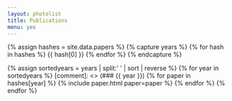 ```yaml
---
layout: photolist
title: Publications
menu: yes
---
```


{% assign hashes = site.data.papers %}
{% capture years %}
{% for hash in hashes %}
{{ hash[0] }}
{% endfor %}
{% endcapture %}

{% assign sortedyears = years | split:' ' | sort | reverse %}
{% for year in sortedyears %}
[comment]: <> (### {{ year }})
{% for paper in hashes[year] %}
{% include paper.html paper=paper %}
{% endfor %}
{% endfor %}


